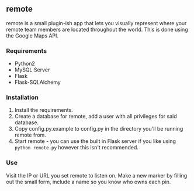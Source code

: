 ## remote

remote is a small plugin-ish app that lets you visually represent where your remote team members are located throughout the world. This is done using the Google Maps API. 

### Requirements

* Python2
* MySQL Server
* Flask
* Flask-SQLAlchemy

### Installation

1. Install the requirements.
2. Create a database for remote, add a user with all privileges for said database. 
3. Copy config.py.example to config.py in the directory you'll be running remote from.
3. Start remote - you can use the built in Flask server if you like using `python remote.py` however this isn't recommended. 

### Use

Visit the IP or URL you set remote to listen on. Make a new marker by filling out the small form, include a name so you know who owns each pin. 

